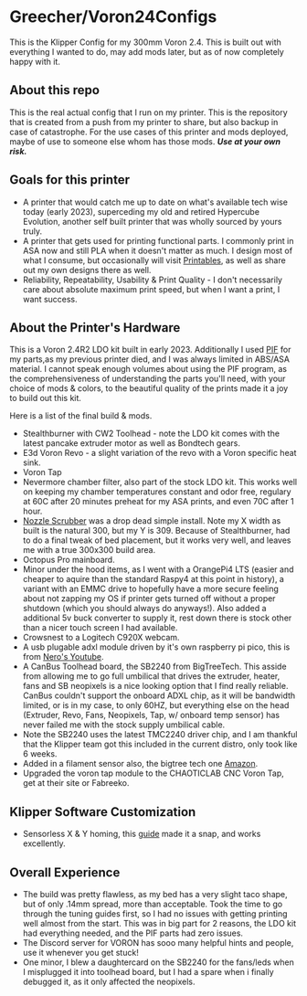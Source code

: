# Greecher/Voron24Configs

This is the Klipper Config for my 300mm Voron 2.4. This is built out with everything I wanted to do, may add mods later, but as of now completely happy with it.

## About this repo

This is the real actual config that I run on my printer. This is the repository that is created from a push from my printer to share, but also backup in case of catastrophe.  For the use cases of this printer and mods deployed, maybe of use to someone else whom has those mods. ***Use at your own risk.***

## Goals for this printer
* A printer that would catch me up to date on what's available tech wise today (early 2023), superceding my old and retired Hypercube Evolution, another self built printer that was wholly sourced by yours truly.
* A printer that gets used for printing functional parts. I commonly print in ASA now and still PLA when it doesn't matter as much.  I design most of what I consume, but occasionally will visit [Printables](https://www.printables.com), as well as share out my own designs there as well.
* Reliability, Repeatability, Usability & Print Quality - I don't necessarily care about absolute maximum print speed, but when I want a print, I want success.

## About the Printer's Hardware

This is a Voron 2.4R2 LDO kit built in early 2023.  Additionally I used [PIF](https://pif.voron.dev/) for my parts,as my previous printer died, and I was always limited in ABS/ASA material.  I cannot speak enough volumes about using the PIF program, as the comprehensiveness of understanding the parts you'll need, with your choice of mods & colors, to the beautiful quality of the prints made it a joy to build out this kit.

Here is a list of the final build & mods.

* Stealthburner with CW2 Toolhead - note the LDO kit comes with the latest pancake extruder motor as well as Bondtech gears.
* E3d Voron Revo - a slight variation of the revo with a Voron specific heat sink.
* Voron Tap
* Nevermore chamber filter, also part of the stock LDO kit.  This works well on keeping my chamber temperatures constant and odor free, regulary at 60C after 20 minutes preheat for my ASA prints, and even 70C after 1 hour.
* [Nozzle Scrubber](https://www.teamfdm.com/files/file/188-decontaminator-purge-bucket/) was a drop dead simple install.  Note my X width as built is the natural 300, but my Y is 309.  Because of Stealthburner, had to do a final tweak of bed placement, but it works very well, and leaves me with a true 300x300 build area. 
* Octopus Pro mainboard.
* Minor under the hood items, as I went with a OrangePi4 LTS (easier and cheaper to aquire than the standard Raspy4 at this point in history), a variant with an EMMC drive to hopefully have a more secure feeling about not zapping my OS if printer gets turned off without a proper shutdown (which you should always do anyways!).  Also added a additional 5v buck converter to supply it, rest down there is stock other than a nicer touch screen I had available.
* Crowsnest to a Logitech C920X webcam.
* A usb plugable adxl module driven by it's own raspberry pi pico, this is from [Nero's Youtube](https://www.youtube.com/watch?v=W_VHbT_tsZw&ab_channel=NERO3D).
* A CanBus Toolhead board, the SB2240 from BigTreeTech.  This asside from allowing me to go full umbilical that drives the extruder, heater, fans and SB neopixels is a nice looking option that I find really reliable.  CanBus couldn't support the onboard ADXL chip, as it will be bandwidth limited, or is in my case, to only 60HZ, but everything else on the head (Extruder, Revo, Fans, Neopixels, Tap, w/ onboard temp sensor) has never failed me with the stock supply umbilical cable.
* Note the SB2240 uses the latest TMC2240 driver chip, and I am thankful that the Klipper team got this included in the current distro, only took like 6 weeks.
* Added in a filament sensor also, the bigtree tech one [Amazon](https://www.amazon.com/gp/product/B07ZTM9CSQ/ref=ppx_yo_dt_b_search_asin_title?ie=UTF8&psc=1).
* Upgraded the voron tap module to the CHAOTICLAB CNC Voron Tap, get at their site or Fabreeko.

## Klipper Software Customization
* Sensorless X & Y homing, this [guide](https://docs.vorondesign.com/community/howto/clee/sensorless_xy_homing.html) made it a snap, and works excellently.

## Overall Experience
* The build was pretty flawless, as my bed has a very slight taco shape, but of only .14mm spread, more than acceptable.  Took the time to go through the tuning guides first, so I had no issues with getting printing well almost from the start.  This was in big part for 2 reasons, the LDO kit had everything needed, and the PIF parts had zero issues.
* The Discord server for VORON has sooo many helpful hints and people, use it whenever you get stuck!
* One minor, I blew a daughtercard on the SB2240 for the fans/leds when I misplugged it into toolhead board, but I had a spare when i finally debugged it, as it only affected the neopixels.

